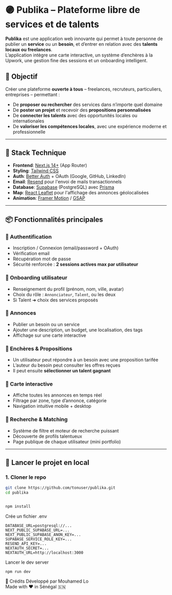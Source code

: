 # 🟣 Publika – Plateforme libre de services et de talents

**Publika** est une application web innovante qui permet à toute personne de publier un **service** ou un **besoin**, et d’entrer en relation avec des **talents locaux ou freelances**.  
L’application intègre une carte interactive, un système d’enchères à la Upwork, une gestion fine des sessions et un onboarding intelligent.

## 🎯 Objectif

Créer une plateforme **ouverte à tous** – freelances, recruteurs, particuliers, entreprises – permettant :

- De **proposer ou rechercher** des services dans n’importe quel domaine
- De **poster un projet** et recevoir des **propositions personnalisées**
- De **connecter les talents** avec des opportunités locales ou internationales
- De **valoriser les compétences locales**, avec une expérience moderne et professionnelle

---

## 🔧 Stack Technique

- **Frontend**: [Next.js 14+](https://nextjs.org/) (App Router)
- **Styling**: [Tailwind CSS](https://tailwindcss.com/)
- **Auth**: [Better Auth](https://authjs.dev/) + OAuth (Google, GitHub, LinkedIn)
- **Email**: [Resend](https://resend.com/) pour l'envoi de mails transactionnels
- **Database**: [Supabase](https://supabase.com/) (PostgreSQL) avec [Prisma](https://www.prisma.io/)
- **Map**: [React Leaflet](https://react-leaflet.js.org/) pour l'affichage des annonces géolocalisées
- **Animation**: [Framer Motion](https://www.framer.com/motion/) / [GSAP](https://greensock.com/gsap/)

---

## 📦 Fonctionnalités principales

### 🔐 Authentification
- Inscription / Connexion (email/password + OAuth)
- Vérification email
- Récupération mot de passe
- Sécurité renforcée : **2 sessions actives max par utilisateur**

### 👤 Onboarding utilisateur
- Renseignement du profil (prénom, nom, ville, avatar)
- Choix du rôle : `Annonciateur`, `Talent`, ou les deux
- Si Talent ➜ choix des services proposés

### 📢 Annonces
- Publier un besoin ou un service
- Ajouter une description, un budget, une localisation, des tags
- Affichage sur une carte interactive

### 💬 Enchères & Propositions
- Un utilisateur peut répondre à un besoin avec une proposition tarifée
- L’auteur du besoin peut consulter les offres reçues
- Il peut ensuite **sélectionner un talent gagnant**

### 📍 Carte interactive
- Affiche toutes les annonces en temps réel
- Filtrage par zone, type d’annonce, catégorie
- Navigation intuitive mobile + desktop

### 🔎 Recherche & Matching
- Système de filtre et moteur de recherche puissant
- Découverte de profils talentueux
- Page publique de chaque utilisateur (mini portfolio)

---

## 🚀 Lancer le projet en local

### 1. Cloner le repo

```bash
git clone https://github.com/tonuser/publika.git
cd publika


npm install

````

Crée un fichier .env

 ```
 DATABASE_URL=postgresql://...
NEXT_PUBLIC_SUPABASE_URL=...
NEXT_PUBLIC_SUPABASE_ANON_KEY=...
SUPABASE_SERVICE_ROLE_KEY=...
RESEND_API_KEY=...
NEXTAUTH_SECRET=...
NEXTAUTH_URL=http://localhost:3000
```

 Lancer le dev server

 ```
 npm run dev
 ```


 🤝 Crédits
Développé par Mouhamed Lo <br>
Made with ❤️ in Sénégal 🇸🇳
